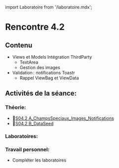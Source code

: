 import Laboratoire from '/laboratoire.mdx';

# Rencontre 4.2

## Contenu
- Views et Models Intégration ThirdParty 
  - TextArea 
  - Gestion des images 
- Validation : notifications Toastr 
  - Rappel ViewBag et ViewData 

## Activités de la séance: 
### Théorie:
- 🔗[S04.2 A_ChampsSpeciaux_Images_Notifications](https://cegepedouardmontpetit-my.sharepoint.com/:p:/r/personal/valerie_turgeon_cegepmontpetit_ca/Documents/Site_3W6_Partage/04.2_ThirdParty%20Images%20Notifications/S04.2%20A_ChampsSpeciaux_Images_Notifications.pptx?d=w45948f510a154431a5bf275603107ada&csf=1&web=1&e=6OyTc5)
- 🔗[S04.2 B_DataSeed](https://cegepedouardmontpetit-my.sharepoint.com/:p:/r/personal/valerie_turgeon_cegepmontpetit_ca/Documents/Site_3W6_Partage/04.2_ThirdParty%20Images%20Notifications/S04.2%20B_DataSeed.pptx?d=w6db66b1aeefb4d7a8e266af18cf563bd&csf=1&web=1&e=vZT8AE)

### Laboratoires: 
<Laboratoire nom="10XX-S04_2_Lab1"/>
<Laboratoire nom="10XX-S04_2_Lab2"/>

### Travail personnel: 
- Compléter les laboratoires
